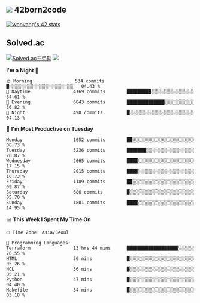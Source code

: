 
## <img src="https://img.shields.io/badge/-000000?style=flat&logo=42&logoColor=white"> 42born2code
<!--[![wonyang's 42 stats](https://badge42.vercel.app/api/v2/cl5nhe5b6007809kydha7ht42/stats?cursusId=21&coalitionId=88)](https://profile.intra.42.fr/users/wonyang)-->

[![wonyang's 42 stats](https://badge.mediaplus.ma/starryblue/wonyang?1337Badge=off&UM6P=off)](https://github.com/oakoudad/badge42)

## Solved.ac
[![Solved.ac프로필](http://mazassumnida.wtf/api/v2/generate_badge?boj=bennyws)](https://solved.ac/bennyws)
<a href="https://solved.ac/bennyws"><img src="http://mazandi.herokuapp.com/api?handle=bennyws&theme=cold"/></a>

<!--START_SECTION:waka-->
**I'm a Night 🦉** 

```text
🌞 Morning                534 commits         █░░░░░░░░░░░░░░░░░░░░░░░░   04.43 % 
🌆 Daytime                4169 commits        █████████░░░░░░░░░░░░░░░░   34.61 % 
🌃 Evening                6843 commits        ██████████████░░░░░░░░░░░   56.82 % 
🌙 Night                  498 commits         █░░░░░░░░░░░░░░░░░░░░░░░░   04.13 % 
```
📅 **I'm Most Productive on Tuesday** 

```text
Monday                   1052 commits        ██░░░░░░░░░░░░░░░░░░░░░░░   08.73 % 
Tuesday                  3236 commits        ███████░░░░░░░░░░░░░░░░░░   26.87 % 
Wednesday                2065 commits        ████░░░░░░░░░░░░░░░░░░░░░   17.15 % 
Thursday                 2015 commits        ████░░░░░░░░░░░░░░░░░░░░░   16.73 % 
Friday                   1189 commits        ██░░░░░░░░░░░░░░░░░░░░░░░   09.87 % 
Saturday                 686 commits         █░░░░░░░░░░░░░░░░░░░░░░░░   05.70 % 
Sunday                   1801 commits        ████░░░░░░░░░░░░░░░░░░░░░   14.95 % 
```


📊 **This Week I Spent My Time On** 

```text
🕑︎ Time Zone: Asia/Seoul

💬 Programming Languages: 
Terraform                13 hrs 44 mins      ███████████████████░░░░░░   76.55 % 
HTML                     56 mins             █░░░░░░░░░░░░░░░░░░░░░░░░   05.26 % 
HCL                      56 mins             █░░░░░░░░░░░░░░░░░░░░░░░░   05.21 % 
Python                   47 mins             █░░░░░░░░░░░░░░░░░░░░░░░░   04.40 % 
Makefile                 34 mins             █░░░░░░░░░░░░░░░░░░░░░░░░   03.18 % 
```


<!--END_SECTION:waka-->
